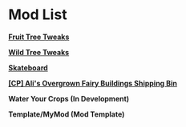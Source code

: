 # Mod List

**[Fruit Tree Tweaks](https://www.nexusmods.com/stardewvalley/mods/21449)**

**[Wild Tree Tweaks](https://www.nexusmods.com/stardewvalley/mods/24349)**

**[Skateboard](https://www.nexusmods.com/stardewvalley/mods/24074)**

**[\[CP\] Ali's Overgrown Fairy Buildings Shipping Bin](https://www.nexusmods.com/stardewvalley/mods/24074)**

**Water Your Crops (In Development)**

**Template/MyMod (Mod Template)**